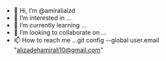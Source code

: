 - 👋 Hi, I’m @amiralialzd
- 👀 I’m interested in ...
- 🌱 I’m currently learning ...
- 💞️ I’m looking to collaborate on ...
- 📫 How to reach me ...git config --global user.email "alizadehamirali10@gmail.com"

<!---
amiralialzd/amiralialzd is a ✨ special ✨ repository because its `README.md` (this file) appears on your GitHub profile.
You can click the Preview link to take a look at your changes.
--->
